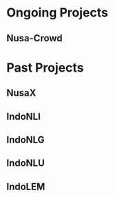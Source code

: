 # Ongoing Projects

## Nusa-Crowd

# Past Projects

## NusaX

## IndoNLI

## IndoNLG

## IndoNLU

## IndoLEM
